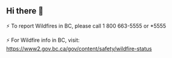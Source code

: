 ## Hi there 👋

<!--
**NicolasLivanos/NicolasLivanos** is a ✨ _special_ ✨ repository because its `README.md` (this file) appears on your GitHub profile.

Here are some ideas to get you started:

- 🔭 I’m currently working on ... https://psu.nrs.gov.bc.ca/
- 🌱 I’m currently learning DevOps Automation, Continuous Integration and Continuous Delivery/Deployment
- 👯 I’m looking to collaborate on Multi-Team Scrum
- 🤔 I’m looking for help with ...
- 💬 Ask me about ...
- 📫 How to reach me: ...
- 😄 Pronouns: Organisational Developer
- ⚡ Fun fact: ...
-->⚡ To report Wildfires in BC, please call 1 800 663-5555 or *5555
⚡ For Wildfire info in BC, visit: https://www2.gov.bc.ca/gov/content/safety/wildfire-status 
